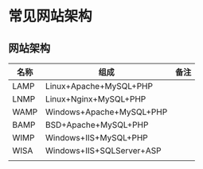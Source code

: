 # 常见网站架构



## 网站架构

| 名称 | 组成                      | 备注 |
| ---- | ------------------------- | ---- |
| LAMP | Linux+Apache+MySQL+PHP    |      |
| LNMP | Linux+Nginx+MySQL+PHP     |      |
| WAMP | Windows+Apache+MySQL+PHP  |      |
| BAMP | BSD+Apache+MySQL+PHP      |      |
| WIMP | Windows+IIS+MySQL+PHP     |      |
| WISA | Windows+IIS+SQLServer+ASP |      |
|      |                           |      |
